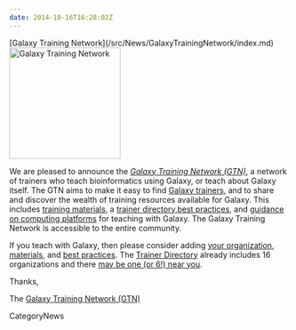 ```yaml
---
date: 2014-10-16T16:28:02Z
---
```

<div class='newsItemHeader'>[Galaxy Training Network](/src/News/GalaxyTrainingNetwork/index.md)</div>

<div class='right'><a href='/Teach'><img src='/Images/Logos/GTNLogo600.png' alt='Galaxy Training Network' width="200" /></a></div>

We are pleased to announce the *[Galaxy Training Network (GTN)](/src/Teach/GTN/index.md)*, a network of trainers who teach bioinformatics using Galaxy, or teach about Galaxy itself.  The GTN aims to make it easy to find [Galaxy trainers](/Teach/Trainers), and to share and discover the wealth of training resources available for Galaxy.  This includes [training materials](/Teach/Resources), a [trainer directory](/Teach/Trainers),[best practices](/Teach/BestPractices), and [guidance on computing platforms](/src/Teach/ComputingPlatforms/index.md) for teaching with Galaxy.  The Galaxy Training Network is accessible to the entire community.  

If you teach with Galaxy, then please consider adding [your organization](/src/Teach/Trainers/index.md#add-a-trainer), [materials](/Teach/Resources#add-a-training-resource), and [best practices](/Teach/BestPractices). The [Trainer Directory](/Teach/Trainers) already includes 16 organizations and there [may be one (or 6!) near you](http://bit.ly/gxytrnmap).

Thanks,

The [Galaxy Training Network (GTN)](/src/Teach/Trainers/index.md)


CategoryNews
